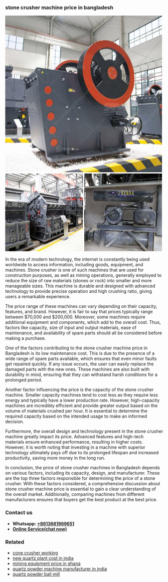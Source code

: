 <h3>stone crusher machine price in bangladesh</h3><img src='1708323049.jpg' alt=''><p>In the era of modern technology, the internet is constantly being used worldwide to access information, including goods, equipment, and machines. Stone crusher is one of such machines that are used for construction purposes, as well as mining operations, generally employed to reduce the size of raw materials (stones or rock) into smaller and more manageable sizes. This machine is durable and designed with advanced technology to provide precise operation and high crushing ratio, giving users a remarkable experience.</p><p>The price range of these machines can vary depending on their capacity, features, and brand. However, it is fair to say that prices typically range between $70,000 and $200,000. Moreover, some machines require additional equipment and components, which add to the overall cost. Thus, factors like capacity, size of input and output materials, ease of maintenance, and availability of spare parts should all be considered before making a purchase.</p><p>One of the factors contributing to the stone crusher machine price in Bangladesh is its low maintenance cost. This is due to the presence of a wide range of spare parts available, which ensures that even minor faults get repaired quickly. If any issue occurs, the user can easily replace the damaged parts with the new ones. These machines are also built with durability in mind, ensuring that they can withstand harsh conditions for a prolonged period.</p><p>Another factor influencing the price is the capacity of the stone crusher machine. Smaller capacity machines tend to cost less as they require less energy and typically have a lower production rate. However, high-capacity machines are incredibly efficient and provide greater output based on the volume of materials crushed per hour. It is essential to determine the required capacity based on the intended usage to make an informed decision.</p><p>Furthermore, the overall design and technology present in the stone crusher machine greatly impact its price. Advanced features and high-tech materials ensure enhanced performance, resulting in higher costs. However, it is worth noting that investing in a machine with superior technology ultimately pays off due to its prolonged lifespan and increased productivity, saving more money in the long run.</p><p>In conclusion, the price of stone crusher machines in Bangladesh depends on various factors, including its capacity, design, and manufacturer. These are the top three factors responsible for determining the price of a stone crusher. With these factors considered, a comprehensive discussion about stone crusher machine price is essential to gain a clear understanding of the overall market. Additionally, comparing machines from different manufacturers ensures that buyers get the best product at the best price.</p><h3>Contact us</h3><ul><li><strong>Whatsapp:&nbsp;<a href="https://wa.me/8613661969651">+8613661969651</a></strong></li><li><a href="https://swt.shibang-china.com/?git&amp;zhl&amp;stone crusher machine price in bangladesh"><strong>Online Service(chat now)</strong></a></li></ul><h3>Related</h3><ul><li><a href='cone crusher working.md'>cone crusher working</a></li><li><a href='new quartz plant cost in india.md'>new quartz plant cost in india</a></li><li><a href='mining equipment price in ghana.md'>mining equipment price in ghana</a></li><li><a href='quartz powder machine manufacturer in india.md'>quartz powder machine manufacturer in india</a></li><li><a href='quartz powder ball mill.md'>quartz powder ball mill</a></li></ul>